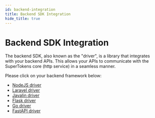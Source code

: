 ```yaml
---
id: backend-integration
title: Backend SDK Integration
hide_title: true
---
```


# Backend SDK Integration

The backend SDK, also known as the "driver", is a library that integrates with your backend APIs. This allows your APIs to communicate with the SuperTokens core (http service) in a seamless manner.

Please click on your backend framework below:
- [NodeJS driver](/docs/nodejs/installation)
- [Laravel driver](/docs/laravel/installation)
- [Javalin driver](/docs/javalin/installation)
- [Flask driver](/docs/flask/installation)
- [Go driver](/docs/go/installation)
- [FastAPI driver](/docs/fastapi/installation)